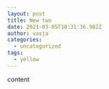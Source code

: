 ```yaml
---
layout: post
title: New two
date: 2021-03-05T10:31:36.982Z
author: vasja
categories:
  - uncategorized
tags:
  - yellow
---
```

content
